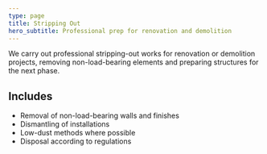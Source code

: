 ```yaml
---
type: page
title: Stripping Out
hero_subtitle: Professional prep for renovation and demolition
---
```


We carry out professional stripping-out works for renovation or demolition projects, removing non-load-bearing elements and preparing structures for the next phase.

## Includes

- Removal of non-load-bearing walls and finishes
- Dismantling of installations
- Low-dust methods where possible
- Disposal according to regulations
